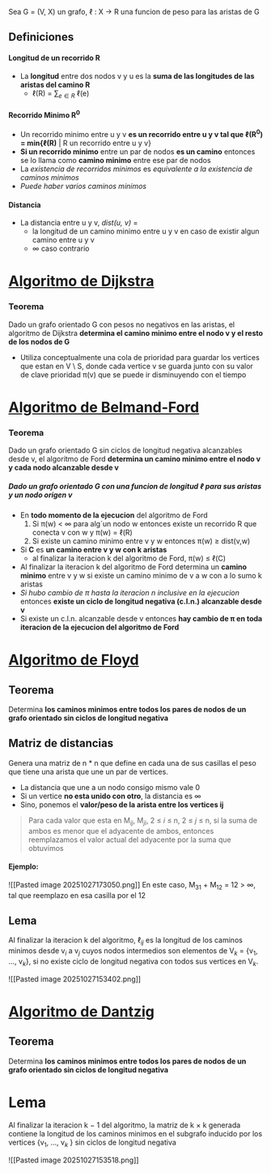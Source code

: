 Sea G = (V, X) un grafo, ℓ : X -> R una funcion de peso para las aristas de G
## Definiciones
#### Longitud de un recorrido R
- La **longitud** entre dos nodos v y u es la **suma de las longitudes de las aristas del camino R**
	- ℓ(R) = $\sum_{e \in R}$ ℓ(e)
#### Recorrido Minimo R$^0$
- Un recorrido minimo entre u y v **es un recorrido entre u y v tal que ℓ(R$^0$) = min$\{$ℓ(R)** | R un recorrido entre u y v$\}$ 
- **Si un recorrido minimo** entre un par de nodos **es un camino** entonces se lo llama como **camino minimo** entre ese par de nodos
- La _existencia de recorridos minimos_ es _equivalente a la existencia de caminos minimos_
- _Puede haber varios caminos minimos_
#### Distancia
- La distancia entre u y v, _dist(u, v)_ =
	- la longitud de un camino minimo entre u y v en caso de existir algun camino entre u y v
	- $\infty$ caso contrario  
# <u>Algoritmo de Dijkstra</u>
### Teorema
Dado un grafo orientado G con pesos no negativos en las aristas, el algoritmo de Dijkstra **determina el camino minimo entre el nodo v y el resto de los nodos de G**

- Utiliza conceptualmente una cola de prioridad para guardar los vertices que estan en V \ S, donde cada vertice v se guarda junto con su valor de clave prioridad π(v) que se puede ir disminuyendo con el tiempo
# <u>Algoritmo de Belmand-Ford</u>
### Teorema
Dado un grafo orientado G sin ciclos de longitud negativa alcanzables desde v, el algoritmo de Ford **determina un camino minimo entre el nodo v y cada nodo alcanzable desde v**
##### Dado un grafo orientado G con una funcion de longitud ℓ para sus aristas y un nodo origen v
- En **todo momento de la ejecucion** del algoritmo de Ford
	1. Si π(w) < ∞ para alg´un nodo w entonces existe un recorrido R que conecta v con w y π(w) = ℓ(R)
	2. Si existe un camino minimo entre v y w entonces π(w) $\geq$ dist(v,w)
- Si **C** es **un camino entre v y w con k aristas**
	- al finalizar la iteracion k del algoritmo de Ford, 
	  π(w) ≤ ℓ(C)
- Al finalizar la iteracion k del algoritmo de Ford determina un **camino minimo** entre v y w si existe un camino minimo de v a w con a lo sumo k aristas
- _Si hubo cambio de π hasta la iteracion n inclusive en la ejecucion_ entonces **existe un ciclo de longitud negativa (c.l.n.) alcanzable desde v**
- Si existe un c.l.n. alcanzable desde v entonces **hay cambio de π en toda iteracion de la ejecucion del algoritmo de Ford**

# <u>Algoritmo de Floyd</u>
## Teorema
Determina **los caminos minimos entre todos los pares de nodos de un grafo orientado sin ciclos de longitud negativa**
## Matriz de distancias
Genera una matriz de n * n que define en cada una de sus casillas el peso que tiene una arista que une un par de vertices. 
- La distancia que une a un nodo consigo mismo vale 0
- Si un vertice **no esta unido con otro**, la distancia es $\infty$
- Sino, ponemos el **valor/peso de la arista entre los vertices ij**
> Para cada valor que esta en M$_{ij}$, M$_{ji}$, 2 $\leq$ $i$ $\leq$ n, 2 $\leq$ $j$ $\leq$ n, si la suma de ambos es menor que el adyacente de ambos, entonces reemplazamos el valor actual del adyacente por la suma que obtuvimos

#### Ejemplo:
![[Pasted image 20251027173050.png]]
En este caso, M$_{31}$ + M$_{12}$ = 12 > $\infty$, tal que reemplazo en esa casilla por el 12
## Lema
Al finalizar la iteracion k del algoritmo, ℓ$_{ij}$ es la longitud de los caminos minimos desde v$_i$ a v$_j$ cuyos nodos intermedios son elementos de V$_k$ = {v$_1$, ..., v$_k$}, si no existe ciclo de longitud negativa con todos sus vertices en V$_k$.

![[Pasted image 20251027153402.png]]
# <u>Algoritmo de Dantzig</u>
## Teorema
Determina **los caminos minimos entre todos los pares de nodos de un grafo orientado sin ciclos de longitud negativa**
# Lema
Al finalizar la iteracion k − 1 del algoritmo, la matriz de k × k generada contiene la longitud de los caminos minimos en el subgrafo inducido por los vertices {v$_1$, ..., v$_k$ } sin ciclos de longitud negativa

![[Pasted image 20251027153518.png]]
